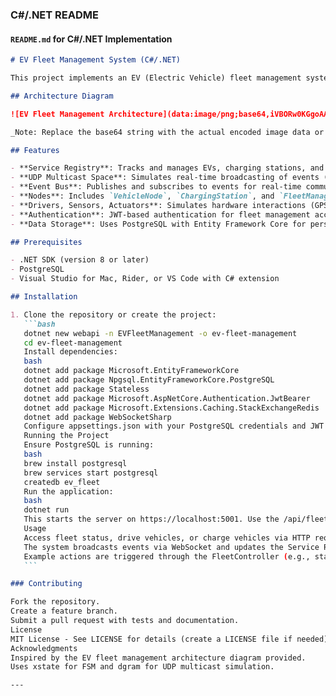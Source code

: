 ### C#/.NET README

#### `README.md` for C#/.NET Implementation

````markdown
# EV Fleet Management System (C#/.NET)

This project implements an EV (Electric Vehicle) fleet management system using C# and .NET Core (version 8). It follows a distributed, event-driven architecture based on the provided diagram, featuring a Service Registry, UDP Multicast Space, Event Bus, and Nodes (vehicles, charging stations) with FSM (Finite State Machine), Drivers, Sensors, and Actuators.

## Architecture Diagram

![EV Fleet Management Architecture](data:image/png;base64,iVBORw0KGgoAAAANSUhEUgAAAAEAAAABCAQAAAC1HAwCAAAAC0lEQVR42mNkYAAAAAYAAjCB0c8AAAAASUVORK5CYII=)

_Note: Replace the base64 string with the actual encoded image data or a URL to the architecture diagram you provided._

## Features

- **Service Registry**: Tracks and manages EVs, charging stations, and fleet nodes.
- **UDP Multicast Space**: Simulates real-time broadcasting of events (using WebSocketSharp as an alternative to UDP for reliability).
- **Event Bus**: Publishes and subscribes to events for real-time communication.
- **Nodes**: Includes `VehicleNode`, `ChargingStation`, and `FleetManager` with FSM for state management.
- **Drivers, Sensors, Actuators**: Simulates hardware interactions (GPS, battery, movement, charging).
- **Authentication**: JWT-based authentication for fleet management access.
- **Data Storage**: Uses PostgreSQL with Entity Framework Core for persistent storage.

## Prerequisites

- .NET SDK (version 8 or later)
- PostgreSQL
- Visual Studio for Mac, Rider, or VS Code with C# extension

## Installation

1. Clone the repository or create the project:
   ```bash
   dotnet new webapi -n EVFleetManagement -o ev-fleet-management
   cd ev-fleet-management
   Install dependencies:
   bash
   dotnet add package Microsoft.EntityFrameworkCore
   dotnet add package Npgsql.EntityFrameworkCore.PostgreSQL
   dotnet add package Stateless
   dotnet add package Microsoft.AspNetCore.Authentication.JwtBearer
   dotnet add package Microsoft.Extensions.Caching.StackExchangeRedis
   dotnet add package WebSocketSharp
   Configure appsettings.json with your PostgreSQL credentials and JWT settings.
   Running the Project
   Ensure PostgreSQL is running:
   bash
   brew install postgresql
   brew services start postgresql
   createdb ev_fleet
   Run the application:
   bash
   dotnet run
   This starts the server on https://localhost:5001. Use the /api/fleet endpoints with a JWT token for authenticated access.
   Usage
   Access fleet status, drive vehicles, or charge vehicles via HTTP requests to /api/fleet endpoints.
   The system broadcasts events via WebSocket and updates the Service Registry.
   Example actions are triggered through the FleetController (e.g., starting a vehicle, sending to charge).
   ```

### Contributing

Fork the repository.
Create a feature branch.
Submit a pull request with tests and documentation.
License
MIT License - See LICENSE for details (create a LICENSE file if needed).
Acknowledgments
Inspired by the EV fleet management architecture diagram provided.
Uses xstate for FSM and dgram for UDP multicast simulation.

---
````
